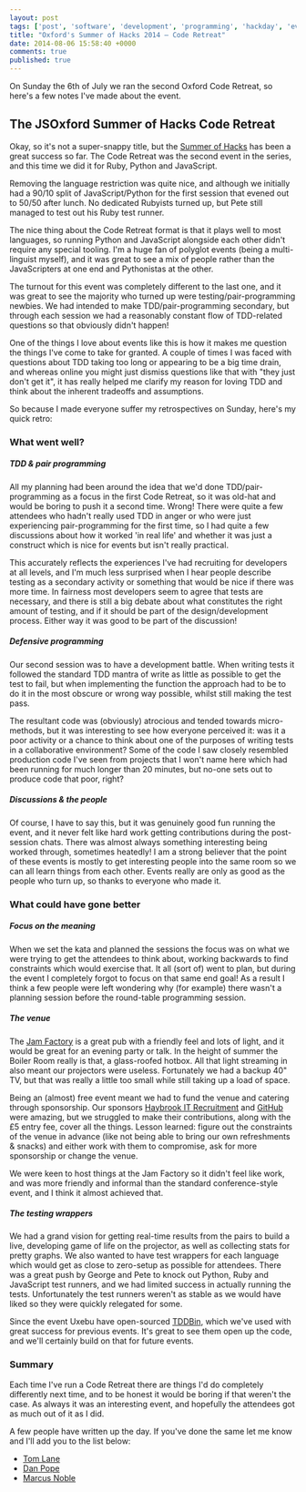 ```yaml
---
layout: post
tags: ['post', 'software', 'development', 'programming', 'hackday', 'event', 'coderetreat', 'TDD', 'testing']
title: "Oxford's Summer of Hacks 2014 – Code Retreat"
date: 2014-08-06 15:58:40 +0000
comments: true
published: true
---
```


On Sunday the 6th of July we ran the second Oxford Code Retreat, so here's a few notes I've made about the event. <!--I also made some notes on hosting Code Retreats [here](/posts/2014-08-06-hosting-code-retreat)
-->

<!-- more -->

## The JSOxford Summer of Hacks Code Retreat

Okay, so it's not a super-snappy title, but the [Summer of Hacks](http://jsoxford.com/2014/summer-of-hacks/) has been a great success so far. The Code Retreat was the second event in the series, and this time we did it for Ruby, Python and JavaScript.

Removing the language restriction was quite nice, and although we initially had a 90/10 split of JavaScript/Python for the first session that evened out to 50/50 after lunch. No dedicated Rubyists turned up, but Pete still managed to test out his Ruby test runner.

The nice thing about the Code Retreat format is that it plays well to most languages, so running Python and JavaScript alongside each other didn't require any special tooling. I'm a huge fan of polyglot events (being a multi-linguist myself), and it was great to see a mix of people rather than the JavaScripters at one end and Pythonistas at the other.

The turnout for this event was completely different to the last one, and it was great to see the majority who turned up were testing/pair-programming newbies. We had intended to make TDD/pair-programming secondary, but through each session we had a reasonably constant flow of TDD-related questions so that obviously didn't happen!

One of the things I love about events like this is how it makes me question the things I've come to take for granted. A couple of times I was faced with questions about TDD taking too long or appearing to be a big time drain, and whereas online you might just dismiss questions like that with "they just don't get it", it has really helped me clarify my reason for loving TDD and think about the inherent tradeoffs and assumptions.

So because I made everyone suffer my retrospectives on Sunday, here's my quick retro:

### What went well?

##### TDD & pair programming

All my planning had been around the idea that we'd done TDD/pair-programming as a focus in the first Code Retreat, so it was old-hat and would be boring to push it a second time. Wrong! There were quite a few attendees who hadn't really used TDD in anger or who were just experiencing pair-programming for the first time, so I had quite a few discussions about how it worked 'in real life' and whether it was just a construct which is nice for events but isn't really practical. 

This accurately reflects the experiences I've had recruiting for developers at all levels, and I'm much less surprised when I hear people describe testing as a secondary activity or something that would be nice if there was more time. In fairness most developers seem to agree that tests are necessary, and there is still a big debate about what constitutes the right amount of testing, and if it should be part of the design/development process. Either way it was good to be part of the discussion!

##### Defensive programming

Our second session was to have a development battle. When writing tests it followed the standard TDD mantra of write as little as possible to get the test to fail, but when implementing the function the approach had to be to do it in the most obscure or wrong way possible, whilst still making the test pass. 

The resultant code was (obviously) atrocious and tended towards micro-methods, but it was interesting to see how everyone perceived it: was it a poor activity or a chance to think about one of the purposes of writing tests in a collaborative environment? Some of the code I saw closely resembled production code I've seen from projects that I won't name here which had been running for much longer than 20 minutes, but no-one sets out to produce code that poor, right?

##### Discussions & the people

Of course, I have to say this, but it was genuinely good fun running the event, and it never felt like hard work getting contributions during the post-session chats. There was almost always something interesting being worked through, sometimes heatedly! I am a strong believer that the point of these events is mostly to get interesting people into the same room so we can all learn things from each other. Events really are only as good as the people who turn up, so thanks to everyone who made it.


### What could have gone better

##### Focus on the meaning
When we set the kata and planned the sessions the focus was on what we were trying to get the attendees to think about, working backwards to find constraints which would exercise that. It all (sort of) went to plan, but during the event I completely forgot to focus on that same end goal! As a result I think a few people were left wondering why (for example) there wasn't a planning session before the round-table programming session. 

##### The venue
The [Jam Factory](http://www.thejamfactoryoxford.com/) is a great pub with a friendly feel and lots of light, and it would be great for an evening party or talk. In the height of summer the Boiler Room really is that, a glass-roofed hotbox. All that light streaming in also meant our projectors were useless. Fortunately we had a backup 40" TV, but that was really a little too small while still taking up a load of space.

Being an (almost) free event meant we had to fund the venue and catering through sponsorship. Our sponsors [Haybrook IT Recruitment](http://www.haybrook.co.uk/) and [GitHub](https://github.com/) were amazing, but we struggled to make their contributions, along with the £5 entry fee, cover all the things. Lesson learned: figure out the constraints of the venue in advance (like not being able to bring our own refreshments & snacks) and either work with them to compromise, ask for more sponsorship or change the venue.

We were keen to host things at the Jam Factory so it didn't feel like work, and was more friendly and informal than the standard conference-style event, and I think it almost achieved that. 

##### The testing wrappers

We had a grand vision for getting real-time results from the pairs to build a live, developing game of life on the projector, as well as collecting stats for pretty graphs. We also wanted to have test wrappers for each language which would get as close to zero-setup as possible for attendees. There was a great push by George and Pete to knock out Python, Ruby and JavaScript test runners, and we had limited success in actually running the tests. Unfortunately the test runners weren't as stable as we would have liked so they were quickly relegated for some.

Since the event Uxebu have open-sourced [TDDBin](https://github.com/uxebu/tddbin-frontend), which we've used with great success for previous events. It's great to see them open up the code, and we'll certainly build on that for future events.

### Summary
Each time I've run a Code Retreat there are things I'd do completely differently next time, and to be honest it would be boring if that weren't the case. As always it was an interesting event, and hopefully the attendees got as much out of it as I did. 

A few people have written up the day. If you've done the same let me know and I'll add you to the list below:

* [Tom Lane](http://tomlane.me/2014/07/jsoxford-code-retreat/)
* [Dan Pope](http://danielthepope.wordpress.com/2014/07/09/tdd-is-still-alive-jsoxford-code-retreat/)
* [Marcus Noble](https://blog.marcusnoble.co.uk/12-07-2014-jsoxford-code-retreat)



